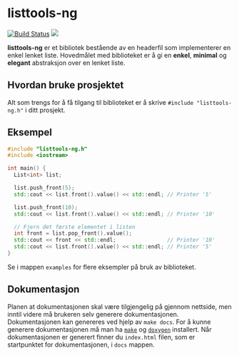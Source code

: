 # listtools-ng

[![Build Status](https://travis-ci.com/barskern/listtools-ng.svg?token=S3nA1j4MQ8fzYt5KzyxX&branch=master)](https://travis-ci.com/barskern/listtools-ng)
![](https://img.shields.io/badge/status-under--utvikling-orange.svg)

**listtools-ng** er et bibliotek bestående av en headerfil som implementerer en enkel lenket liste. Hovedmålet med biblioteket er å gi en **enkel**, **minimal** og **elegant** abstraksjon over en lenket liste.

## Hvordan bruke prosjektet

Alt som trengs for å få tilgang til biblioteket er å skrive  `#include "listtools-ng.h"` i ditt prosjekt.

## Eksempel

```cpp
#include "listtools-ng.h"
#include <iostream>

int main() {
  List<int> list;

  list.push_front(5);
  std::cout << list.front().value() << std::endl; // Printer '5'

  list.push_front(10);
  std::cout << list.front().value() << std::endl; // Printer '10'

  // Fjern det første elementet i listen
  int front = list.pop_front().value();
  std::cout << front << std::endl;                // Printer '10'
  std::cout << list.front().value() << std::endl; // Printer '5'
}

```

Se i mappen `examples` for flere eksempler på bruk av biblioteket.

## Dokumentasjon

Planen at dokumentasjonen skal være tilgjengelig på gjennom nettside, men inntil videre må brukeren selv generere dokumentasjonen. Dokumentasjonen kan genereres ved hjelp av `make docs`. For å kunne generere dokumentasjonen må man ha [`make`](https://www.gnu.org/software/make/) og [`doxygen`](http://doxygen.nl/) installert. Når dokumentasjonen er generert finner du `index.html` filen, som er startpunktet for dokumentasjonen, i `docs` mappen.
